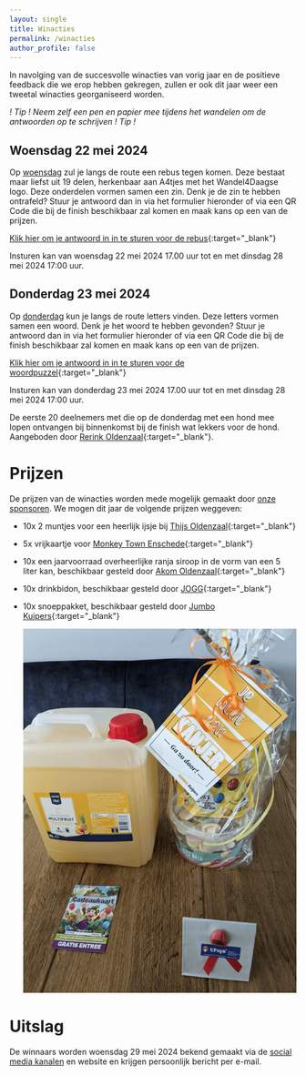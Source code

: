 ```yaml
---
layout: single
title: Winacties
permalink: /winacties
author_profile: false
---
```


In navolging van de succesvolle winacties van vorig jaar en de positieve feedback die we erop hebben gekregen, zullen er ook dit jaar weer een tweetal winacties georganiseerd worden.  

_! Tip ! Neem zelf een pen en papier mee tijdens het wandelen om de antwoorden op te schrijven ! Tip !_  

## Woensdag 22 mei 2024

Op [woensdag](/routes/woensdag) zul je langs de route een rebus tegen komen. Deze bestaat maar liefst uit 19 delen, herkenbaar aan A4tjes met het Wandel4Daagse logo. Deze onderdelen vormen samen een zin. Denk je de zin te hebben ontrafeld? Stuur je antwoord dan in via het formulier hieronder of via een QR Code die bij de finish beschikbaar zal komen en maak kans op een van de prijzen.  

[Klik hier om je antwoord in in te sturen voor de rebus](https://forms.microsoft.com/e/Hv5vQy0H3U){:target="_blank"}  

Insturen kan van woensdag 22 mei 2024 17.00 uur tot en met dinsdag 28 mei 2024 17:00 uur.  

## Donderdag 23 mei 2024

Op [donderdag](/routes/donderdag) kun je langs de route letters vinden. Deze letters vormen samen een woord. Denk je het woord te hebben gevonden? Stuur je antwoord dan in via het formulier hieronder of via een QR Code die bij de finish beschikbaar zal komen en maak kans op een van de prijzen.  

[Klik hier om je antwoord in in te sturen voor de woordpuzzel](https://forms.microsoft.com/e/ARxC2Ru2Z4){:target="_blank"}  

Insturen kan van donderdag 23 mei 2024 17.00 uur tot en met dinsdag 28 mei 2024 17:00 uur.  

De eerste 20 deelnemers met die op de donderdag met een hond mee lopen ontvangen bij binnenkomst bij de finish wat lekkers voor de hond. Aangeboden door [Rerink Oldenzaal](https://reerink.nl){:target="_blank"}.  

# Prijzen

De prijzen van de winacties worden mede mogelijk gemaakt door [onze sponsoren](/sponsoren). We mogen dit jaar de volgende prijzen weggeven:

- 10x 2 muntjes voor een heerlijk ijsje bij [Thijs Oldenzaal](https://thijs-oldenzaal.nl){:target="_blank"}
- 5x vrijkaartje voor [Monkey Town Enschede](https://monkeytown.eu/nl/enschede/home){:target="_blank"}
- 10x een jaarvoorraad overheerlijke ranja siroop in de vorm van een 5 liter kan, beschikbaar gesteld door [Akom Oldenzaal](https://www.akomoldenzaal.nl/){:target="_blank"}  
- 10x drinkbidon, beschikbaar gesteld door [JOGG](https://jogg.nl/){:target="_blank"}  
- 10x snoeppakket, beschikbaar gesteld door [Jumbo Kuipers](https://www.jumbo.com/winkel/oldenzaal/jumbo-oldenzaal-kuipers){:target="_blank"}  
  
  ![Foto van de prijzen](/assets/images/news/2024/prijzen.png)

# Uitslag

De winnaars worden woensdag 29 mei 2024 bekend gemaakt via de [social media kanalen](/socials) en website en krijgen persoonlijk bericht per e-mail.  